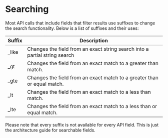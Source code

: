 # Searching

Most API calls that include fields that filter results use suffixes to change the search functionality. Below is a list of suffixes and their uses: 

Suffix | Description
------ | -----------
_like | Changes the field from an exact string search into a partial string search
_gt | Changes the field from an exact match to a greater than match.
_gte | Changes the field from an exact match to a greater than or equal match.
_lt | Changes the field from an exact match to a less than match.
_lte | Changes the field from an exact match to a less than or equal match.

<aside class="notice">
Please note that every suffix is not available for every API field. This is just the architecture guide for searchable fields.
</aside>
